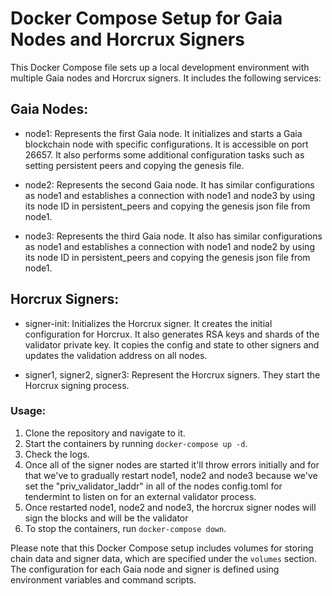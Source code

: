 # Docker Compose Setup for Gaia Nodes and Horcrux Signers

This Docker Compose file sets up a local development environment with multiple Gaia nodes and Horcrux signers. It includes the following services:

## Gaia Nodes:
- node1: Represents the first Gaia node. It initializes and starts a Gaia blockchain node with specific configurations. It is accessible on port 26657. It also performs some additional configuration tasks such as setting persistent peers and copying the genesis file.

- node2: Represents the second Gaia node. It has similar configurations as node1 and establishes a connection with node1 and node3 by using its node ID in persistent_peers and copying the genesis json file from node1.

- node3: Represents the third Gaia node. It also has similar configurations as node1 and establishes a connection with node1 and node2 by using its node ID in persistent_peers and copying the genesis json file from node1.

## Horcrux Signers:
- signer-init: Initializes the Horcrux signer. It creates the initial configuration for Horcrux. It also generates RSA keys and shards of the validator private key. It copies the config and state to other signers and updates the validation address on all nodes.

- signer1, signer2, signer3: Represent the Horcrux signers. They start the Horcrux signing process.

### Usage:
1. Clone the repository and navigate to it.
2. Start the containers by running `docker-compose up -d`.
3. Check the logs.
4. Once all of the signer nodes are started it'll throw errors initially and for that we've to gradually restart node1, node2 and node3 because we've set the "priv_validator_laddr" in all of the nodes config.toml for tendermint to listen on for an external validator process.
5. Once restarted node1, node2 and node3, the horcrux signer nodes will sign the blocks and will be the validator
6. To stop the containers, run `docker-compose down`.

Please note that this Docker Compose setup includes volumes for storing chain data and signer data, which are specified under the `volumes` section. The configuration for each Gaia node and signer is defined using environment variables and command scripts.
